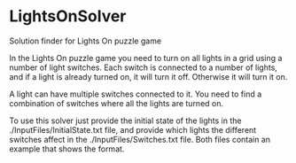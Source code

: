 # LightsOnSolver
Solution finder for Lights On puzzle game

In the Lights On puzzle game you need to turn on all lights in a grid using a number of light switches. Each switch is connected to a number of lights, and if a light is
already turned on, it will turn it off. Otherwise it will turn it on.

A light can have multiple switches connected to it. You need to find a combination of switches where all the lights are turned on.

To use this solver just provide the initial state of the lights in the ./InputFiles/InitialState.txt file, and provide which lights the different switches affect in the
./InputFiles/Switches.txt file. Both files contain an example that shows the format.
